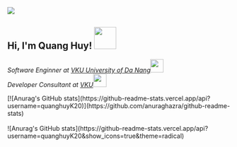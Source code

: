 ![](https://komarev.com/ghpvc/?username=QuangHuy&color=blue)
<h2> Hi, I'm Quang Huy! <img src="https://media.giphy.com/media/mGcNjsfWAjY5AEZNw6/giphy.gif" width="50"></h2>
<p><em>Software Enginner at <a href="http://vku.udn.vn/">VKU University of Da Nang</a><img src="https://media.giphy.com/media/fYSnHlufseco8Fh93Z/giphy.gif" width="30"></br>Developer Consultant at <a href="">VKU</a><img src="https://media.giphy.com/media/WUlplcMpOCEmTGBtBW/giphy.gif" width="30"> 
</em></p>
[![Anurag's GitHub stats](https://github-readme-stats.vercel.app/api?username=quanghuyK20)](https://github.com/anuraghazra/github-readme-stats)
<br></br>
![Anurag's GitHub stats](https://github-readme-stats.vercel.app/api?username=quanghuyK20&show_icons=true&theme=radical)
